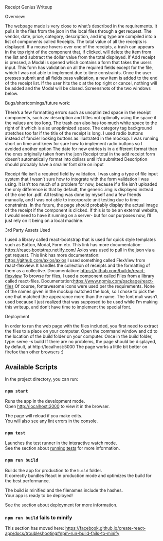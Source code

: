 Receipt Genius Writeup


Overview:

The webpage made is very close to what’s described in the requirements. It pulls in the files from the json in the local files through a get request. The vendor, date, price, category, description, and img type are compiled into a list of components called Receipts. The total value of all the receipts is displayed. If a mouse hovers over one of the receipts, a trash can appears in the top right of the component that, if clicked, will delete the item from the list and subtract the dollar value from the total displayed. If Add receipt is pressed, a Modal is opened which contains a form that takes the users input. This form has validation on all the required fields except for the file, which I was not able to implement due to time constraints. Once the user presses submit and all fields pass validation, a new item is added to the end of the receipt list. If the user hits the x at the top right or cancel, nothing will be added and the Modal will be closed. Screenshots of the two windows below.



Bugs/shortcomings/future work:


There’s a few formatting errors such as unoptimized space in the receipt components, such as:
description and titles not optimally using the space if the values are too long. 
The trash can also has too much white space to the right of it which is also unoptimized space. 
The category tag background stretches too far if the title of the receipt is long.
I used radio buttons instead of fancier looking buttons as illustrated in the mockup. I was running short on time and knew for sure how to implement radio buttons so I avoided another option
The date for new entries is in a different format than the ones originally taken from the json
Receipt total in the add receipt form doesn’t automatically format into dollars until it’s submitted
Description should probably have a smaller font size on input

Receipt file isn’t a required field by validation. I was using a type of file input system that I wasn’t sure how to integrate with the form validation I was using. It isn’t too much of a problem for now, because if a file isn’t uploaded the only difference is that by default, the generic .img is displayed instead of the one for .pdf.
All testing was done by myself and a few friends manually, and I was not able to incorporate unit testing due to time constraints.
In the future, the page should probably display the actual image of the receipt if the component is clicked.
If this is to be an external website, I would need to have it running on a server- but for our purposes now, I’ll just rely on it being on a local machine.

3rd Party Assets Used


I used a library called react-bootstrap that is used for quick style templates such as Button, Modal, Form etc. This link has more documentation: https://react-bootstrap.netlify.com/
Axios was used to pull in the json via a get request. This link has more documentation: https://github.com/axios/axios
I used something called FlexView from react-flexview. It handles the collection of receipts and the formatting of them as a collective. 
Documentation: https://github.com/buildo/react-flexview
To browse for files, I used a component called Files from a library called react-files. Documentation:https://www.npmjs.com/package/react-files
Of course, fontawesome icons were used per the requirements. None of the names given in the mockup matched the look, so I chose to pick the one that matched the appearance more than the name. The font muli wasn’t used because I just realized that was supposed to be used while I’m making this writeup, and don’t have time to implement the special font.



Deployment

In order to run the web page with the files included, you first need to extract the files to a place on your computer. Open the command window and cd to the location of the build folder on your computer. 
Once in the build folder, type: serve -s build
If there are no problems, the page should be displayed, by default, at http://localhost:5000
The page works a little bit better on firefox than other browsers :)


## Available Scripts

In the project directory, you can run:

### `npm start`

Runs the app in the development mode.<br>
Open [http://localhost:3000](http://localhost:3000) to view it in the browser.

The page will reload if you make edits.<br>
You will also see any lint errors in the console.

### `npm test`

Launches the test runner in the interactive watch mode.<br>
See the section about [running tests](https://facebook.github.io/create-react-app/docs/running-tests) for more information.

### `npm run build`

Builds the app for production to the `build` folder.<br>
It correctly bundles React in production mode and optimizes the build for the best performance.

The build is minified and the filenames include the hashes.<br>
Your app is ready to be deployed!

See the section about [deployment](https://facebook.github.io/create-react-app/docs/deployment) for more information.



### `npm run build` fails to minify

This section has moved here: https://facebook.github.io/create-react-app/docs/troubleshooting#npm-run-build-fails-to-minify
